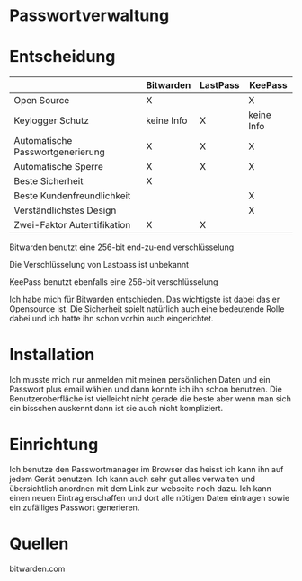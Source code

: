 # Passwortverwaltung

# Entscheidung

|                                  | Bitwarden  | LastPass |  KeePass  |
|----------------------------------|------------|----------|-----------|
| Open Source                      |      X     |          |     X     |
| Keylogger Schutz                 | keine Info |     X    |keine Info |
| Automatische Passwortgenerierung |      X     |     X    |     X     |
| Automatische Sperre              |      X     |     X    |     X     |
| Beste Sicherheit                 |      X     |          |           |
| Beste Kundenfreundlichkeit       |            |          |     X     |
| Verständlichstes Design          |            |          |     X     |
| Zwei-Faktor Autentifikation      |      X     |     X    |           |

Bitwarden benutzt eine 256-bit end-zu-end verschlüsselung

Die Verschlüsselung von Lastpass ist unbekannt

KeePass benutzt ebenfalls eine 256-bit verschlüsselung


Ich habe mich für Bitwarden entschieden. Das wichtigste ist dabei das er Opensource ist. 
Die Sicherheit spielt natürlich auch eine bedeutende Rolle dabei und ich hatte ihn schon vorhin auch eingerichtet.

# Installation
Ich musste mich nur anmelden mit meinen persönlichen Daten und ein Passwort plus email wählen und dann konnte ich ihn schon benutzen. Die Benutzeroberfläche ist vielleicht nicht gerade die beste aber wenn man sich ein bisschen auskennt dann ist sie auch nicht kompliziert.

# Einrichtung
Ich benutze den Passwortmanager im Browser das heisst ich kann ihn auf jedem Gerät benutzen. Ich kann auch sehr gut alles verwalten und übersichtlich anordnen mit dem Link zur webseite noch dazu. Ich kann einen neuen Eintrag erschaffen und dort alle nötigen Daten eintragen sowie ein zufälliges Passwort generieren.

# Quellen
bitwarden.com
